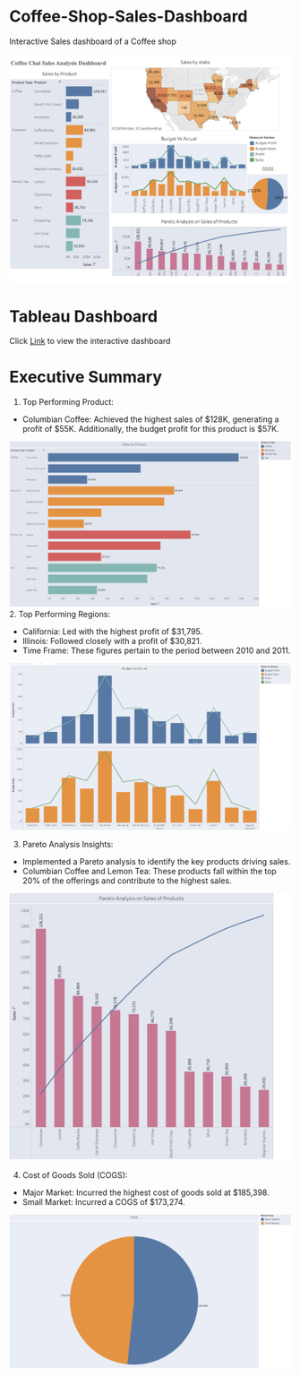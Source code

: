 
# Coffee-Shop-Sales-Dashboard
Interactive Sales dashboard of a Coffee shop 

![Dashboard of sales information of a Coffee shop](Dashboard.png)

# Tableau Dashboard
Click [Link](https://us-east-1.online.tableau.com/#/site/skndula2f1659862fe/views/Cofeechai_tableau_CXOdashboard/SalesdashboardforCXO?:iid=4) to view the interactive dashboard

# Executive Summary
1. Top Performing Product:

* Columbian Coffee: Achieved the highest sales of $128K, generating a profit of $55K. Additionally, the budget profit for this product is $57K.

![Highly sold coffee](Sales_By_Product.png)
2. Top Performing Regions:

* California: Led with the highest profit of $31,795.
* Illinois: Followed closely with a profit of $30,821.
* Time Frame: These figures pertain to the period between 2010 and 2011.

![Budget Vs Actual Visualization](Budget_Vs_Actual.png)

3. Pareto Analysis Insights:

* Implemented a Pareto analysis to identify the key products driving sales.
* Columbian Coffee and Lemon Tea: These products fall within the top 20% of the offerings and contribute to the highest sales.

![Budget Vs Actual Visualization](Pareto_Analysis.png)

4. Cost of Goods Sold (COGS):

* Major Market: Incurred the highest cost of goods sold at $185,398.
* Small Market: Incurred a COGS of $173,274.

![Cost Of Goods Sold](COGS.png)

